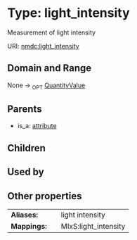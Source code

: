 
# Type: light_intensity


Measurement of light intensity

URI: [nmdc:light_intensity](https://microbiomedata/meta/light_intensity)


## Domain and Range

None ->  <sub>OPT</sub> [QuantityValue](QuantityValue.md)

## Parents

 *  is_a: [attribute](attribute.md)

## Children


## Used by


## Other properties

|  |  |  |
| --- | --- | --- |
| **Aliases:** | | light intensity |
| **Mappings:** | | MIxS:light_intensity |

